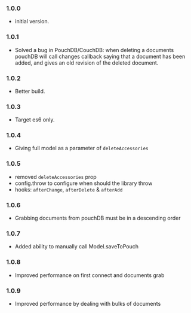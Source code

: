 ### 1.0.0

-   initial version.

### 1.0.1

-   Solved a bug in PouchDB/CouchDB: when deleting a documents pouchDB will call changes callback saying that a document has been added, and gives an old revision of the deleted document.

### 1.0.2

-   Better build.

### 1.0.3

-   Target es6 only.

### 1.0.4

-   Giving full model as a parameter of `deleteAccessories`

### 1.0.5

-   removed `deleteAccessories` prop
-   config.throw to configure when should the library throw
-   hooks: `afterChange`, `afterDelete` & `afterAdd`

### 1.0.6

-   Grabbing documents from pouchDB must be in a descending order

### 1.0.7

-   Added ability to manually call Model.saveToPouch

### 1.0.8

-   Improved performance on first connect and documents grab

### 1.0.9

-   Improved performance by dealing with bulks of documents
